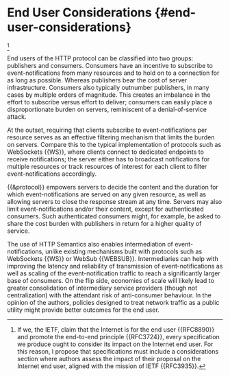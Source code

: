 # End User Considerations {#end-user-considerations}

[^End_User]

[^End_User]: If we, the IETF, claim that the Internet is for the end user {{RFC8890}} and promote the end-to-end principle {{RFC3724}}, every specification we produce ought to consider its impact on the Internet end user. For this reason, I propose that specifications must include a considerations section where authors assess the impact of their proposal on the Internet end user, aligned with the mission of IETF {{RFC3935}}.

End users of the HTTP protocol can be classified into two groups: publishers and consumers. Consumers have an incentive to subscribe to event-notifications from many resources and to hold on to a connection for as long as possible. Whereas publishers bear the cost of server infrastructure. Consumers also typically outnumber publishers, in many cases by multiple orders of magnitude. This creates an imbalance in the effort to subscribe versus effort to deliver; consumers can easily place a disproportionate burden on servers, reminiscent of a denial-of-service attack.

At the outset, requiring that clients subscribe to event-notifications per resource serves as an effective filtering mechanism that limits the burden on servers. Compare this to the typical implementation of protocols such as WebSockets {{WS}}, where clients connect to dedicated endpoints to receive notifications; the server either has to broadcast notifications for multiple resources or track resources of interest for each client to filter event-notifications accordingly.

{{&protocol}} empowers servers to decide the content and the duration for which event-notifications are served on any given resource, as well as allowing servers to close the response stream at any time. Servers may also limit event-notifications and/or their content, except for authenticated consumers. Such authenticated consumers might, for example, be asked to share the cost burden with publishers in return for a higher quality of service.

The use of HTTP Semantics also enables intermediation of event-notifications, unlike existing mechanisms built with protocols such as WebSockets {{WS}} or WebSub {{WEBSUB}}. Intermediaries can help with improving the latency and reliability of transmission of event-notifications as well as scaling of the event-notification traffic to reach a significantly larger base of consumers. On the flip side, economies of scale will likely lead to greater consolidation of intermediary service providers (though not centralization) with the attendant risk of anti-consumer behaviour. In the opinion of the authors, policies designed to treat network traffic as a public utility might provide better outcomes for the end user.
